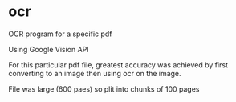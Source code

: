# ocr
OCR program for a specific pdf

Using Google Vision API

For this particular pdf file, greatest accuracy was achieved by first converting to an image then using ocr on the image.

File was large (600 paes) so plit into chunks of 100 pages
